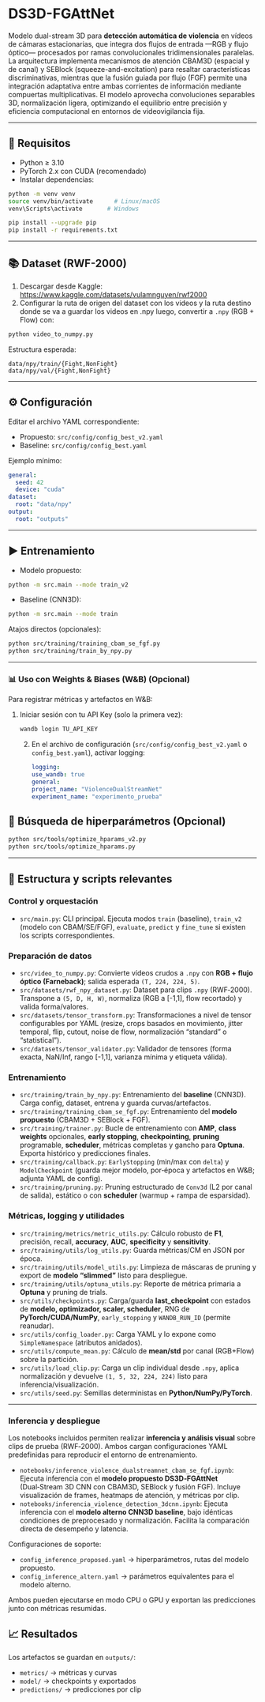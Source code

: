 # DS3D-FGAttNet

Modelo dual-stream 3D para **detección automática de violencia** en vídeos de cámaras estacionarias, que integra dos flujos de entrada —RGB y flujo óptico— procesados por ramas convolucionales tridimensionales paralelas.
La arquitectura implementa mecanismos de atención CBAM3D (espacial y de canal) y SEBlock (squeeze-and-excitation) para resaltar características discriminativas, mientras que la fusión guiada por flujo (FGF) permite una integración adaptativa entre ambas corrientes de información mediante compuertas multiplicativas.
El modelo aprovecha convoluciones separables 3D, normalización ligera, optimizando el equilibrio entre precisión y eficiencia computacional en entornos de videovigilancia fija.

---

## 🚀 Requisitos

- Python ≥ 3.10
- PyTorch 2.x con CUDA (recomendado)
- Instalar dependencias:

```bash
python -m venv venv
source venv/bin/activate      # Linux/macOS
venv\Scripts\activate       # Windows

pip install --upgrade pip
pip install -r requirements.txt
```

---

## 📚 Dataset (RWF-2000)

1. Descargar desde Kaggle: https://www.kaggle.com/datasets/vulamnguyen/rwf2000
2. Configurar la ruta de origen del dataset con los videos y la ruta destino donde se va a guardar los videos en .npy luego, convertir a `.npy` (RGB + Flow) con:

```bash
python video_to_numpy.py
```

Estructura esperada:

```
data/npy/train/{Fight,NonFight}
data/npy/val/{Fight,NonFight}
```

---

## ⚙️ Configuración

Editar el archivo YAML correspondiente:

- Propuesto: `src/config/config_best_v2.yaml`
- Baseline: `src/config/config_best.yaml`

Ejemplo mínimo:

```yaml
general:
  seed: 42
  device: "cuda"
dataset:
  root: "data/npy"
output:
  root: "outputs"
```

---

## ▶️ Entrenamiento

- Modelo propuesto:

```bash
python -m src.main --mode train_v2
```

- Baseline (CNN3D):

```bash
python -m src.main --mode train
```

Atajos directos (opcionales):

```bash
python src/training/training_cbam_se_fgf.py
python src/training/train_by_npy.py
```

---

### 📊 Uso con Weights & Biases (W&B) (Opcional)

Para registrar métricas y artefactos en W&B:

1. Iniciar sesión con tu API Key (solo la primera vez):

   ```bash
   wandb login TU_API_KEY
   ```

   2. En el archivo de configuración (`src/config/config_best_v2.yaml` o `config_best.yaml`), activar logging:

      ```yaml
      logging:
      use_wandb: true
      general:
      project_name: "ViolenceDualStreamNet"
      experiment_name: "experimento_prueba"
      ```

## 🔎 Búsqueda de hiperparámetros (Opcional)

```bash
python src/tools/optimize_hparams_v2.py
python src/tools/optimize_hparams.py
```

---

## 🧩 Estructura y scripts relevantes

### Control y orquestación

- `src/main.py`: CLI principal. Ejecuta modos `train` (baseline), `train_v2` (modelo con CBAM/SE/FGF), `evaluate`, `predict` y `fine_tune` si existen los scripts correspondientes.

### Preparación de datos

- `src/video_to_numpy.py`: Convierte vídeos crudos a `.npy` con **RGB + flujo óptico (Farneback)**; salida esperada `(T, 224, 224, 5)`.
- `src/datasets/rwf_npy_dataset.py`: Dataset para clips `.npy` (RWF‑2000). Transpone a `(5, D, H, W)`, normaliza (RGB a [-1,1], flow recortado) y valida forma/valores.
- `src/datasets/tensor_transform.py`: Transformaciones a nivel de tensor configurables por YAML (resize, crops basados en movimiento, jitter temporal, flip, cutout, noise de flow, normalización “standard” o “statistical”).
- `src/datasets/tensor_validator.py`: Validador de tensores (forma exacta, NaN/Inf, rango [-1,1], varianza mínima y etiqueta válida).

### Entrenamiento

- `src/training/train_by_npy.py`: Entrenamiento del **baseline** (CNN3D). Carga config, dataset, entrena y guarda curvas/artefactos.
- `src/training/training_cbam_se_fgf.py`: Entrenamiento del **modelo propuesto** (CBAM3D + SEBlock + FGF).
- `src/training/trainer.py`: Bucle de entrenamiento con **AMP**, **class weights** opcionales, **early stopping**, **checkpointing**, **pruning** programable, **scheduler**, métricas completas y gancho para **Optuna**. Exporta histórico y predicciones finales.
- `src/training/callback.py`: `EarlyStopping` (min/max con `delta`) y `ModelCheckpoint` (guarda mejor modelo, por‑época y artefactos en W&B; adjunta YAML de config).
- `src/training/pruning.py`: Pruning estructurado de `Conv3d` (L2 por canal de salida), estático o con **scheduler** (warmup + rampa de esparsidad).

### Métricas, logging y utilidades

- `src/training/metrics/metric_utils.py`: Cálculo robusto de **F1**, precisión, recall, **accuracy**, **AUC**, **specificity** y **sensitivity**.
- `src/training/utils/log_utils.py`: Guarda métricas/CM en JSON por época.
- `src/training/utils/model_utils.py`: Limpieza de máscaras de pruning y export de **modelo “slimmed”** listo para despliegue.
- `src/training/utils/optuna_utils.py`: Reporte de métrica primaria a **Optuna** y pruning de trials.
- `src/utils/checkpoints.py`: Carga/guarda **last_checkpoint** con estados de **modelo, optimizador, scaler, scheduler**, RNG de **PyTorch/CUDA/NumPy**, `early_stopping` y `WANDB_RUN_ID` (permite reanudar).
- `src/utils/config_loader.py`: Carga YAML y lo expone como `SimpleNamespace` (atributos anidados).
- `src/utils/compute_mean.py`: Cálculo de **mean/std** por canal (RGB+Flow) sobre la partición.
- `src/utils/load_clip.py`: Carga un clip individual desde `.npy`, aplica normalización y devuelve `(1, 5, 32, 224, 224)` listo para inferencia/visualización.
- `src/utils/seed.py`: Semillas deterministas en **Python/NumPy/PyTorch**.

---

### Inferencia y despliegue

Los notebooks incluidos permiten realizar **inferencia y análisis visual** sobre clips de prueba (RWF‑2000).
Ambos cargan configuraciones YAML predefinidas para reproducir el entorno de entrenamiento.

- `notebooks/inference_violence_dualstreamnet_cbam_se_fgf.ipynb`:
  Ejecuta inferencia con el **modelo propuesto DS3D‑FGAttNet** (Dual‑Stream 3D CNN con CBAM3D, SEBlock y fusión FGF).
  Incluye visualización de frames, heatmaps de atención, y métricas por clip.
- `notebooks/inferencia_violence_detection_3dcnn.ipynb`:
  Ejecuta inferencia con el **modelo alterno CNN3D baseline**, bajo idénticas condiciones de preprocesado y normalización.
  Facilita la comparación directa de desempeño y latencia.

Configuraciones de soporte:

- `config_inference_proposed.yaml` → hiperparámetros, rutas del modelo propuesto.
- `config_inference_altern.yaml` → parámetros equivalentes para el modelo alterno.

Ambos pueden ejecutarse en modo CPU o GPU y exportan las predicciones junto con métricas resumidas.

## 📈 Resultados

Los artefactos se guardan en `outputs/`:

- `metrics/` → métricas y curvas
- `model/` → checkpoints y exportados
- `predictions/` → predicciones por clip
